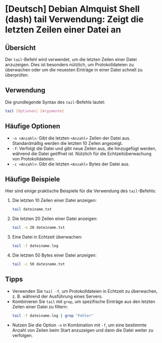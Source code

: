 # [Deutsch] Debian Almquist Shell (dash) tail Verwendung: Zeigt die letzten Zeilen einer Datei an

## Übersicht
Der `tail`-Befehl wird verwendet, um die letzten Zeilen einer Datei anzuzeigen. Dies ist besonders nützlich, um Protokolldateien zu überwachen oder um die neuesten Einträge in einer Datei schnell zu überprüfen.

## Verwendung
Die grundlegende Syntax des `tail`-Befehls lautet:

```bash
tail [Optionen] [Argumente]
```

## Häufige Optionen
- `-n <Anzahl>`: Gibt die letzten `<Anzahl>` Zeilen der Datei aus. Standardmäßig werden die letzten 10 Zeilen angezeigt.
- `-f`: Verfolgt die Datei und gibt neue Zeilen aus, die hinzugefügt werden, während die Datei geöffnet ist. Nützlich für die Echtzeitüberwachung von Protokolldateien.
- `-c <Anzahl>`: Gibt die letzten `<Anzahl>` Bytes der Datei aus.

## Häufige Beispiele
Hier sind einige praktische Beispiele für die Verwendung des `tail`-Befehls:

1. Die letzten 10 Zeilen einer Datei anzeigen:
   ```bash
   tail dateiname.txt
   ```

2. Die letzten 20 Zeilen einer Datei anzeigen:
   ```bash
   tail -n 20 dateiname.txt
   ```

3. Eine Datei in Echtzeit überwachen:
   ```bash
   tail -f dateiname.log
   ```

4. Die letzten 50 Bytes einer Datei anzeigen:
   ```bash
   tail -c 50 dateiname.txt
   ```

## Tipps
- Verwenden Sie `tail -f`, um Protokolldateien in Echtzeit zu überwachen, z. B. während der Ausführung eines Servers.
- Kombinieren Sie `tail` mit `grep`, um spezifische Einträge aus den letzten Zeilen einer Datei zu filtern:
  ```bash
  tail -f dateiname.log | grep "Fehler"
  ```
- Nutzen Sie die Option `-n` in Kombination mit `-f`, um eine bestimmte Anzahl von Zeilen beim Start anzuzeigen und dann die Datei weiter zu verfolgen.